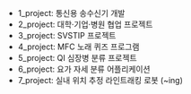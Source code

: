 - 1_project: 통신용 송수신기 개발
- 2_project: 대학·기업·병원 협업 프로젝트
- 3_project: SVSTIP 프로젝트
- 4_project: MFC 노래 퀴즈 프로그램
- 5_project: QI 심장병 분류 프로젝트
- 6_project: 요가 자세 분류 어플리케이션
- 7_project: 실내 위치 추정 라인트래킹 로봇 (~ing)
